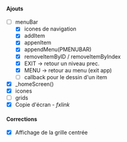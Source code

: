 #### Ajouts
- [ ] menuBar
    - [x] icones de navigation
    - [x] addItem
    - [x] appenItem
    - [x] appendMenu(PMENUBAR)
    - [x] removeItemByID / removeItemByIndex
    - [x] EXIT -> retour un niveau prec.
    - [x] MENU -> retour au menu (exit app)
    - [ ] callback pour le dessin d'un item
- [x] _homeScreen()
- [x] icones
- [ ] grids
- [x] Copie d'écran - *fxlink*

#### Corrections
- [x] Affichage de la grille centrée
